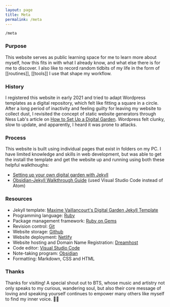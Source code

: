 ```yaml
---
layout: page
title: Meta
permalink: /meta
---
```


`/meta`

### Purpose

This website serves as public learning space for me to learn more about myself, how this fits in with what I already know, and what else there is for me to discover. I also like to record random tidbits of my life in the form of [[routines]], [[tools]] I use that shape my workflow. 

### History

I registered this website in early 2021 and tried to adapt Wordpress templates as a digital repository, which felt like fitting a square in a circle. After a long period of inactivity and feeling guilty for leaving my website to collect dust, I revisited the concept of static website generators through Ness Lab's article on <a href="https://nesslabs.com/digital-garden-set-up">How to Set Up a Digital Garden</a>. Wordpress felt clunky, slow to update, and apparently, I heard it was prone to attacks. 

### Process

This website is built using individual pages that exist in folders on my PC. I have limited knowledge and skills in web development, but was able to get the install the template and get the website up and running using both these helpful walkthoughs: 

- [Setting up your own digital garden with Jekyll](https://maximevaillancourt.com/blog/setting-up-your-own-digital-garden-with-jekyll)
- [Obsidian-Jekyll Walkthrough Guide](https://refinedmind.co/obsidian-jekyll-workflow) (used Visual Studio Code instead of Atom)

### Resources

- Jekyll template: [Maxime Vaillancourt's Digital Garden Jekyll Template](https://github.com/maximevaillancourt/digital-garden-jekyll-template)
- Programming language: [Ruby](https://www.ruby-lang.org/en/) 
- Package management framework: [Ruby on Gems](https://rubygems.org/)
- Revision control: [Git](https://git-scm.com/downloads)
- Website storage: [Github](https://github.com/)
- Website deployment: [Netlify](https://www.netlify.com/?utm_medium=paid_search&utm_source=google&utm_campaign=12755510784&utm_term=netlify%20hosting)
- Website hosting and Domain Name Registration: [Dreamhost](https://www.dreamhost.com/)
- Code editor: [Visual Studio Code](https://code.visualstudio.com/) 
- Note-taking program: [Obsidian](https://obsidian.md/)
- Formatting: Markdown, CSS and HTML

### Thanks

Thanks for visiting! A special shout out to BTS, whose music and artistry not only speaks to my curious, wandering soul, but also their core message of loving and speaking yourself continues to empower many others like myself to find my inner voice. 🫰💜

<style>
  .wrapper {
    max-width: 58em;
  }
</style>